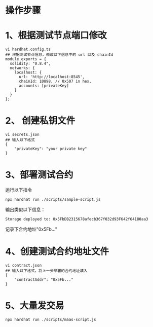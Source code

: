 # 操作步骤

# 1、根据测试节点端口修改

```
vi hardhat.config.ts
## 根据测试节点信息，修改以下信息中的 url 以及 chainId
module.exports = {
  solidity: "0.8.4",
  networks: {
    localhost: {
      url: 'http://localhost:8545',
      chainId: 10898, // 0x507 in hex,
      accounts: [privateKey]
    }
  }
};
```

# 2、 创建私钥文件

```
vi secrets.json
## 输入以下格式
{
    "privateKey": "your private key"
}
```

# 3、部署测试合约
运行以下指令
```
npx hardhat run ./scripts/sample-script.js
```
输出类似以下信息：
```
Storage deployed to: 0x5FbDB2315678afecb367f032d93F642f64180aa3
```
记录下合约地址"0x5Fb..."

# 4、创建测试合约地址文件

```
vi contract.json
## 输入以下格式，将上一步部署的合约地址填入
{
    "contractAddr": "0x5Fb..."
}
```

# 5、大量发交易
```
npx hardhat run ./scripts/maas-script.js
```
